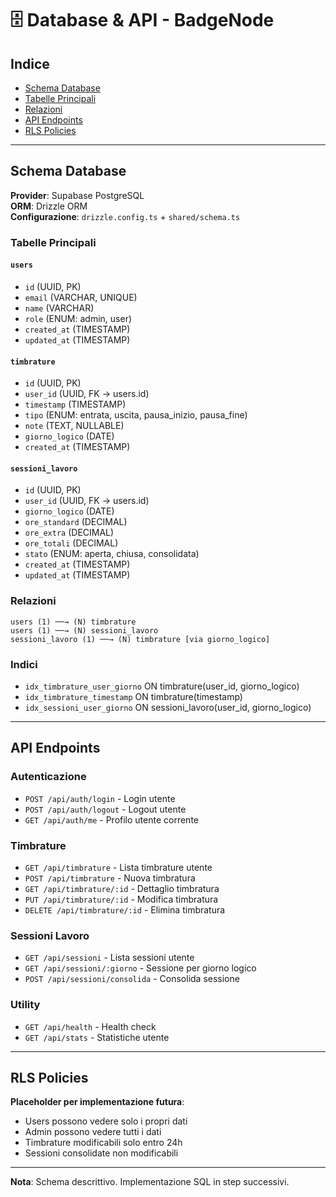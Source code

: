 # 🗄️ Database & API - BadgeNode

## Indice

- [Schema Database](#schema-database)
- [Tabelle Principali](#tabelle-principali)
- [Relazioni](#relazioni)
- [API Endpoints](#api-endpoints)
- [RLS Policies](#rls-policies)

---

## Schema Database

**Provider**: Supabase PostgreSQL  
**ORM**: Drizzle ORM  
**Configurazione**: `drizzle.config.ts` + `shared/schema.ts`

### Tabelle Principali

#### `users`

- `id` (UUID, PK)
- `email` (VARCHAR, UNIQUE)
- `name` (VARCHAR)
- `role` (ENUM: admin, user)
- `created_at` (TIMESTAMP)
- `updated_at` (TIMESTAMP)

#### `timbrature`

- `id` (UUID, PK)
- `user_id` (UUID, FK → users.id)
- `timestamp` (TIMESTAMP)
- `tipo` (ENUM: entrata, uscita, pausa_inizio, pausa_fine)
- `note` (TEXT, NULLABLE)
- `giorno_logico` (DATE)
- `created_at` (TIMESTAMP)

#### `sessioni_lavoro`

- `id` (UUID, PK)
- `user_id` (UUID, FK → users.id)
- `giorno_logico` (DATE)
- `ore_standard` (DECIMAL)
- `ore_extra` (DECIMAL)
- `ore_totali` (DECIMAL)
- `stato` (ENUM: aperta, chiusa, consolidata)
- `created_at` (TIMESTAMP)
- `updated_at` (TIMESTAMP)

### Relazioni

```
users (1) ──→ (N) timbrature
users (1) ──→ (N) sessioni_lavoro
sessioni_lavoro (1) ──→ (N) timbrature [via giorno_logico]
```

### Indici

- `idx_timbrature_user_giorno` ON timbrature(user_id, giorno_logico)
- `idx_timbrature_timestamp` ON timbrature(timestamp)
- `idx_sessioni_user_giorno` ON sessioni_lavoro(user_id, giorno_logico)

---

## API Endpoints

### Autenticazione

- `POST /api/auth/login` - Login utente
- `POST /api/auth/logout` - Logout utente
- `GET /api/auth/me` - Profilo utente corrente

### Timbrature

- `GET /api/timbrature` - Lista timbrature utente
- `POST /api/timbrature` - Nuova timbratura
- `GET /api/timbrature/:id` - Dettaglio timbratura
- `PUT /api/timbrature/:id` - Modifica timbratura
- `DELETE /api/timbrature/:id` - Elimina timbratura

### Sessioni Lavoro

- `GET /api/sessioni` - Lista sessioni utente
- `GET /api/sessioni/:giorno` - Sessione per giorno logico
- `POST /api/sessioni/consolida` - Consolida sessione

### Utility

- `GET /api/health` - Health check
- `GET /api/stats` - Statistiche utente

---

## RLS Policies

**Placeholder per implementazione futura**:

- Users possono vedere solo i propri dati
- Admin possono vedere tutti i dati
- Timbrature modificabili solo entro 24h
- Sessioni consolidate non modificabili

---

**Nota**: Schema descrittivo. Implementazione SQL in step successivi.

